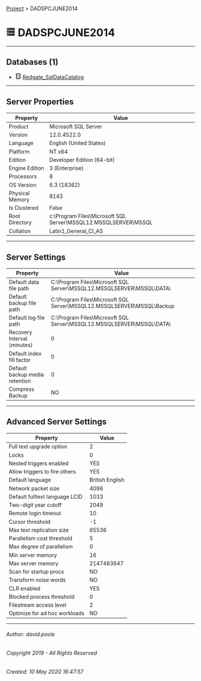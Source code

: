 #### 

[Project](../readme.md) > DADSPCJUNE2014

# ![Server](../Images/ntServer.png) DADSPCJUNE2014

---

## <a name="#databases"></a>Databases (1)

* ![Database](../Images/Database.png) [Redgate_SqlDataCatalog](User_databases/Redgate_SqlDataCatalog/readme.md)


---

## <a name="#serverproperties"></a>Server Properties

| Property | Value |
|---|---|
| Product | Microsoft SQL Server |
| Version | 12.0.4522.0 |
| Language | English (United States) |
| Platform | NT x64 |
| Edition | Developer Edition (64-bit) |
| Engine Edition | 3 (Enterprise) |
| Processors | 8 |
| OS Version | 6.3 (18362) |
| Physical Memory | 8143 |
| Is Clustered | False |
| Root Directory | c:\\Program Files\\Microsoft SQL Server\\MSSQL12.MSSQLSERVER\\MSSQL |
| Collation | Latin1_General_CI_AS |


---

## <a name="#serversettings"></a>Server Settings

| Property | Value |
|---|---|
| Default data file path | C:\\Program Files\\Microsoft SQL Server\\MSSQL12.MSSQLSERVER\\MSSQL\\DATA\\ |
| Default backup file path | C:\\Program Files\\Microsoft SQL Server\\MSSQL12.MSSQLSERVER\\MSSQL\\Backup |
| Default log file path | C:\\Program Files\\Microsoft SQL Server\\MSSQL12.MSSQLSERVER\\MSSQL\\DATA\\ |
| Recovery Interval (minutes) | 0 |
| Default index fill factor | 0 |
| Default backup media retention | 0 |
| Compress Backup | NO |


---

## <a name="#advancedserversettings"></a>Advanced Server Settings

| Property | Value |
|---|---|
| Full text upgrade option | 2 |
| Locks | 0 |
| Nested triggers enabled | YES |
| Allow triggers to fire others | YES |
| Default language | British English |
| Network packet size | 4096 |
| Default fulltext language LCID | 1033 |
| Two-digit year cutoff | 2049 |
| Remote login timeout | 10 |
| Cursor threshold | -1 |
| Max text replication size | 65536 |
| Parallelism cost threshold | 5 |
| Max degree of parallelism | 0 |
| Min server memory | 16 |
| Max server memory | 2147483647 |
| Scan for startup procs | NO |
| Transform noise words | NO |
| CLR enabled | YES |
| Blocked process threshold | 0 |
| Filestream access level | 2 |
| Optimize for ad hoc workloads | NO |


---

###### Author:  david.poole

###### Copyright 2019 - All Rights Reserved

###### Created: 10 May 2020 16:47:57

